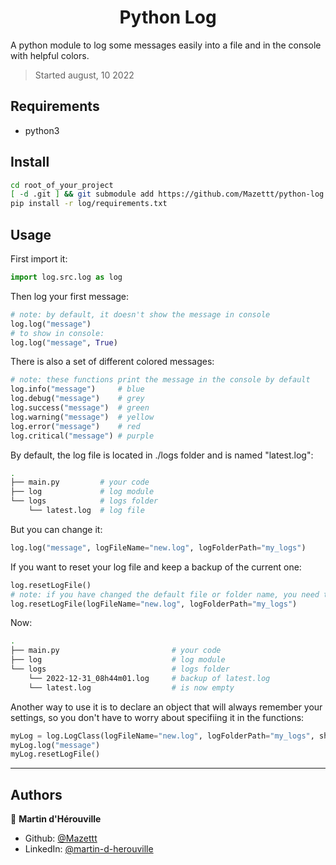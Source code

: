 <h1 align="center">Python Log</h1>

A python module to log some messages easily into a file and in the console with helpful colors.

> Started august, 10 2022

## Requirements

- python3

## Install

```sh
cd root_of_your_project
[ -d .git ] && git submodule add https://github.com/Mazettt/python-log.git log || git clone https://github.com/Mazettt/python-log.git log
pip install -r log/requirements.txt
```

## Usage

First import it:
```py
import log.src.log as log
```

Then log your first message:
```py
# note: by default, it doesn't show the message in console
log.log("message")
# to show in console:
log.log("message", True)
```

There is also a set of different colored messages:
```py
# note: these functions print the message in the console by default
log.info("message")     # blue
log.debug("message")    # grey
log.success("message")  # green
log.warning("message")  # yellow
log.error("message")    # red
log.critical("message") # purple
```

By default, the log file is located in ./logs folder and is named "latest.log":
```sh
.
├── main.py         # your code
├── log             # log module
└── logs            # logs folder
    └── latest.log  # log file
```

But you can change it:
```py
log.log("message", logFileName="new.log", logFolderPath="my_logs")
```

If you want to reset your log file and keep a backup of the current one:
```py
log.resetLogFile()
# note: if you have changed the default file or folder name, you need to specify it:
log.resetLogFile(logFileName="new.log", logFolderPath="my_logs")
```
Now:
```sh
.
├── main.py                         # your code
├── log                             # log module
└── logs                            # logs folder
    └── 2022-12-31_08h44m01.log     # backup of latest.log
    └── latest.log                  # is now empty
```

Another way to use it is to declare an object that will always remember your settings, so you don't have to worry about specifiing it in the functions:
```py
myLog = log.LogClass(logFileName="new.log", logFolderPath="my_logs", showInConsole=True)
myLog.log("message")
myLog.resetLogFile()
```

***

## Authors

👤 **Martin d'Hérouville**

* Github: [@Mazettt](https://github.com/Mazettt)
* LinkedIn: [@martin-d-herouville](https://linkedin.com/in/martin-d-herouville)
